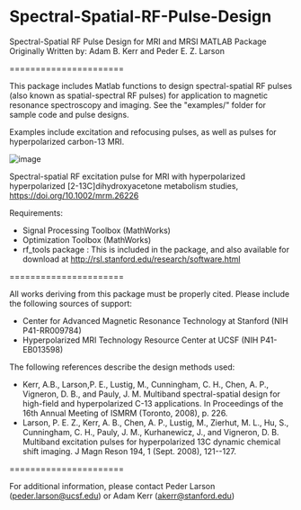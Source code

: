 # Spectral-Spatial-RF-Pulse-Design

Spectral-Spatial RF Pulse Design for MRI and MRSI MATLAB Package
Originally Written by: Adam B. Kerr and Peder E. Z. Larson

======================

This package includes Matlab functions to design spectral-spatial RF pulses (also known as spatial-spectral RF pulses) for application to magnetic resonance spectroscopy and imaging.  See the "examples/" folder for sample code and pulse designs.

Examples include excitation and refocusing pulses, as well as pulses for hyperpolarized carbon-13 MRI.

![image](https://github.com/LarsonLab/Spectral-Spatial-RF-Pulse-Design/assets/8160868/35f17e08-7885-4465-a5c1-7b6b9f864d3c)

Spectral-spatial RF excitation pulse for MRI with hyperpolarized
hyperpolarized [2-13C]dihydroxyacetone metabolism studies, https://doi.org/10.1002/mrm.26226

Requirements:
- Signal Processing Toolbox (MathWorks)
- Optimization Toolbox (MathWorks)
- rf_tools package : This is included in the package, and also available for download at http://rsl.stanford.edu/research/software.html

======================

All works deriving from this package must be properly cited.  Please include the following sources of support:
- Center for Advanced Magnetic Resonance Technology at Stanford (NIH P41-RR009784)
- Hyperpolarized MRI Technology Resource Center at UCSF (NIH P41-EB013598)

The following references describe the design methods used: 
- Kerr, A.B., Larson,P. E., Lustig, M., Cunningham, C. H., Chen, A. P., Vigneron, D. B., and Pauly,
J. M. Multiband spectral-spatial design for high-field and hyperpolarized C-13
applications. In Proceedings of the 16th Annual Meeting of ISMRM (Toronto,
2008), p. 226.  
- Larson, P. E. Z., Kerr, A. B., Chen, A. P., Lustig, M.,
Zierhut, M. L., Hu, S., Cunningham, C. H., Pauly, J. M., Kurhanewicz, J., and
Vigneron, D. B. Multiband excitation pulses for hyperpolarized 13C dynamic
chemical shift imaging. J Magn Reson 194, 1 (Sept. 2008), 121--127.

======================

For additional information, please contact Peder Larson (peder.larson@ucsf.edu) or Adam Kerr (akerr@stanford.edu)
